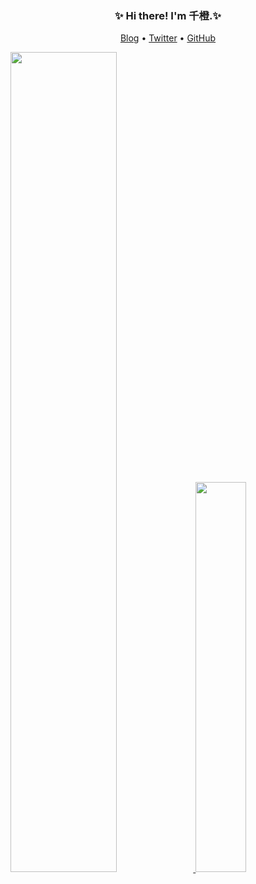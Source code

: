 <h3 align="center">✨  Hi there! I'm 千橙.✨ </h3>

<p align="center">
  <a href="https://qiancheng.me">Blog</a> •
  <a href="https://twitter.com/iamyanp">Twitter</a> •
  <a href="https://github.com/iqiancheng">GitHub</a>
</p>
<!--
### Github Stats
-->
<a href="https://github.com/iqiancheng">
  <img src="https://github-readme-stats.vercel.app/api?username=iqiancheng&show_icons=true&count_private=true&layout=compact&hide_title=true&theme=default" style="width: 58%; max-width: 58%; min-width: 58%;">
  <img src="https://github-readme-stats.vercel.app/api/top-langs/?username=iqiancheng&layout=compact&count_private=true&theme=default" style="width: 40%; max-width: 40%; min-width: 40%;"></a>

<!--
**iqiancheng/iqiancheng** is a ✨ _special_ ✨ repository because its `README.md` (this file) appears on your GitHub profile.

Here are some ideas to get you started:

- 🔭 I’m currently working on ...
- 🌱 I’m currently learning ...
- 👯 I’m looking to collaborate on ...
- 🤔 I’m looking for help with ...
- 💬 Ask me about ...
- 📫 How to reach me: ...
- 😄 Pronouns: ...
- ⚡ Fun fact: ...
-->
